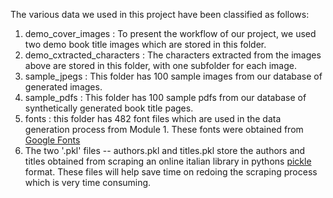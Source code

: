The various data we used in this project have been classified as follows:

1. demo_cover_images : To present the workflow of our project, we used two demo book title images which are stored in this folder.
2. demo_cxtracted_characters : The characters extracted from the images above are stored in this folder, with one subfolder for each image.
3. sample_jpegs : This folder has 100 sample images from our database of generated images.
4. sample_pdfs : This folder has 100 sample pdfs from our database of synthetically generated book title pages.
5. fonts : this folder has 482 font files which are used in the data generation process from Module 1. These fonts were obtained from [Google Fonts](https://fonts.google.com/)
6. The two '.pkl' files -- authors.pkl and titles.pkl store the authors and titles obtained from scraping an online italian library in pythons [pickle](https://wiki.python.org/moin/UsingPickle) format. These files will help save time on redoing the scraping process which is very time consuming.
